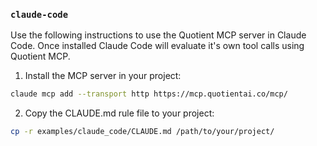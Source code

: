 ### `claude-code`
Use the following instructions to use the Quotient MCP server in Claude Code. Once installed Claude Code will evaluate it's own tool calls using Quotient MCP.

1. Install the MCP server in your project:

```bash
claude mcp add --transport http https://mcp.quotientai.co/mcp/
```

2. Copy the CLAUDE.md rule file to your project:

```bash
cp -r examples/claude_code/CLAUDE.md /path/to/your/project/
```
